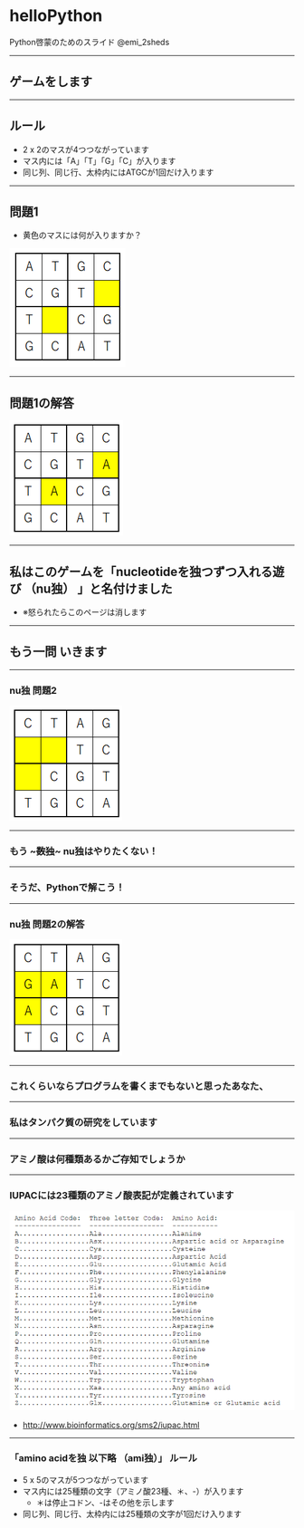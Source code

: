 # helloPython
Python啓蒙のためのスライド
@emi_2sheds

---
## ゲームをします

---
## ルール
- 2 x 2のマスが4つつながっています
- マス内には「A」「T」「G」「C」が入ります
- 同じ列、同じ行、太枠内にはATGCが1回だけ入ります

---
## 問題1
- 黄色のマスには何が入りますか？

![nu独1Q](nudoku1_q.PNG)

---
## 問題1の解答

![nu独1A](nudoku1_a.PNG)

---
## 私はこのゲームを「nucleotideを独つずつ入れる遊び **（nu独）** 」と名付けました

- ※怒られたらこのページは消します

---
## もう一問 いきます

---
### nu独 問題2

![nu独2Q](nudoku2_q.PNG)

---
### もう ~~~数独~~~ nu独はやりたくない！

---
### そうだ、Pythonで解こう！

---
### nu独 問題2の解答

![nu独2A](nudoku2_a.PNG)

---
### これくらいならプログラムを書くまでもないと思ったあなた、

---
### 私はタンパク質の研究をしています

---
### アミノ酸は何種類あるかご存知でしょうか

---
### IUPACには23種類のアミノ酸表記が定義されています

![アミノ酸表記](iupac_aa.PNG)
- http://www.bioinformatics.org/sms2/iupac.html

---
### 「amino acidを独 以下略 **（ami独）**」 ルール

- 5 x 5のマスが5つつながっています
- マス内には25種類の文字（アミノ酸23種、＊、-）が入ります
  - ＊は停止コドン、-はその他を示します
- 同じ列、同じ行、太枠内には25種類の文字が1回だけ入ります


